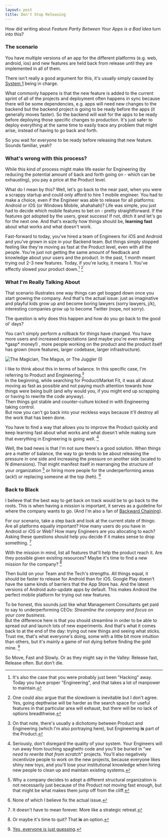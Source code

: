 ```yaml
---
layout: post
title: Don't Stop Releasing
---
```


How did writing about *Feature Parity Between Your Apps is a Bad Idea* turn into this?



### The scenario

You have multiple versions of an app for the different platforms (e.g. web, android, ios) and new features are held back from release until they are implemented in all of them.

There isn't really a good argument for this, it's usually simply caused by [System 1](https://en.wikipedia.org/wiki/Thinking,_Fast_and_Slow#Two_systems) being in charge.

What commonly happens is that the new feature is added to the current sprint of all of the projects and deployment often happens in sync because there will be some dependencies, e.g. apps will need new changes to the backend but the backend project is going to be ready before the apps (it generally moves faster). So the backend will wait for the apps to be ready before deploying those specific changes to production. It's just safer to deploy everything at the same time to easily trace any problem that might arise, instead of having to go back and forth.

So you wait for everyone to be ready before releasing that new feature. Sounds familiar, yeah?



### What's wrong with this process?

While this kind of process might make life easier for Engineering (by reducing the potential amount of back and forth going on - which can be exhausting), you pay a price at the Product level.

What do I mean by this? Well, let's go back to the near past, when you were a scrappy startup and could only afford to hire 1 mobile engineer.
You had to make a choice, even if the Engineer was able to release for all platforms: Android or iOS (or Windows Mobile, ahahahah)?
Life was simple, you just had to decide which mobile features to bet on - pretty straightforward. If the features got adopted by the users, great success! If not, ditch it and let's go for the next one.
And that's exactly how things should be, **learning fast** about what works and what doesn't work.

Fast-forward to today, you've hired a team of Engineers for iOS and Android and you've grown in size in your Backend team.
But things simply stopped feeling like they're moving as fast at the Product level, even with all the people.
You're just not getting the same amount of feedback and knowledge about your users and the product.
In the past, 1 month meant trying out 2-3 new features. Today, if you're lucky, it means 1. You've effectly slowed your product down.[^1] [^2]



### What I'm Really Talking About

That scenario illustrates one way things can get bogged down once you start growing the company.
And that's the actual issue: just as imaginative and playful kids grow up and become boring lawyers (sorry lawyers, j/k), interesting companies grow up to become Twitter (nope, not sorry).

The question is why does this happen and how do you go back to the good ol' days?

You can't simply perform a rollback for things have changed.
You have more users and increased expectations (and maybe you're even making \*gasp\* money!) , more people working on the product and the product itself has grown (more features, larger codebase, larger infrastructure).

![The Magician, The Magus, or The Juggler (I)](http://www.tarot-card.net/tarot-cards/images/2ofpents.jpg)

I like to think about this in terms of balance. In this specific case, I'm referring to Product and Engineering.[^3]<br/>
In the beginning, while searching for Product/Market Fit, it was all about moving as fast as possible and not paying much attention towards how things were being built (and why would you, if you might end up scrapping or having to rewrite the code anyway).<br/>
Then things got stable and counter-culture kicked in with Engineering taking control.<br/>
But now you can't go back into your reckless ways because it'll destroy all the work that has been done.

You have to find a way that allows you to improve the Product quickly and keep learning fast about what works and what doesn't while making sure that everything in Engineering is going well. [^4]

Well, the bad news is that I'm not sure there's a good solution.
When things are a matter of balance, the way to go tends to be about releasing the pressure in one side and increasing the pressure on another side (scaled to N dimensions).
That might manifest itself in rearranging the structure of your organization [^5] or hiring more people for the underperforming areas (ack!) or replacing someone at the top (heh). [^6]



### Back to Black

I believe that the best way to get back on track would be to go back to the roots.
This is when having a *mission* is important, it serves as a guideline for where the company wants to go.
(And I'm also a fan of [Backward Chaining](https://en.wikipedia.org/wiki/Backward_chaining)).

For our scenario, take a step back and look at the current state of things:
Are all platforms equally important? How many users do you have in Android or iOS or Web? How many Engineers are you allocating to each?
Asking these questions should help you decide if it makes sense to drop something. [^7]

With the mission in mind, list all features that'll help the product reach it. Are they possible given existing resources?
Maybe it's time to find a new mission for the company? [^8]

Then build on your Team and the Tech's strengths. All things equal, it should be faster to release for Android than for iOS.
Google Play doesn't have the same kinds of barriers that the App Store has. And the latest versions of Android auto-update apps by default.
This makes Android the perfect mobile platform for trying out new features.

To be honest, this sounds just like what Management Consultants get paid to say to underperforming CEOs: *Streamline the company and focus on your core business.*<br/>
But the difference here is that you should streamline in order to be able to spread out and launch lots of new experiments.
And that's what it comes back to at the end of the day: trying out new things and seeing what sticks.
Trust me, that's what everyone's doing, some with a little bit more intuition than others, but it's mainly a game of not dying before finding the gold mine. [^9]

So Move, Fast and Slowly. Or as they might say in the Valley: Release fast, Release often. But don't die.



[^1]: It's also the case that you were probably just been "Hacking" away. Today you have proper "Engineering", and that takes a lot of manpower to maintain.

[^2]: One could also argue that the slowdown is inevitable but I don't agree. Yes, going depthwise will be harder as the search space for useful features in that particular area will exhaust, but there will be no lack of options breadthwise.

[^3]: On that note, there's usually a dichotomy between Product and Engineering (which I'm also portraying here), but Engineering **is** part of the Product.

[^4]: Seriously, don't disregard the quality of your system. Your Engineers will run away from touching spaghethi code and you'll be buried in "*we need to rewrite that from scratch*" projects. You'll also negatively incentivize people to work on the new projects, because everyone likes shiny new toys, and you'll lose your institutional knowledge when hiring new people to clean up and maintain existing systems.

[^5]: Why a company decides to adopt a different structural organization is not necessarily just because of the Product not moving fast enough, but that might be what makes them jump off from the cliff.

[^6]: None of which I believe fix the actual issue.

[^7]: It doesn't have to mean forever. More like a strategic retreat.

[^8]: Or maybe it's time to quit? That **is** an option.

[^9]: [Yes, everyone is just guessing](https://youtu.be/0871VJfvD1c?t=933).
